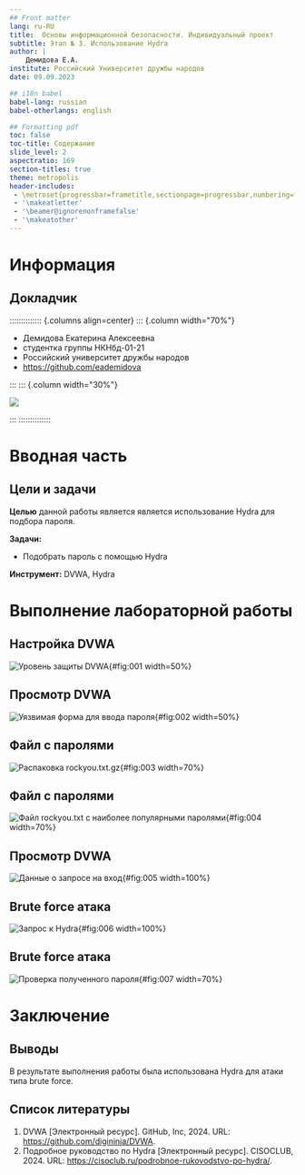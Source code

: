```yaml
---
## Front matter
lang: ru-RU
title:  Основы информационной безопасности. Индивидуальный проект
subtitle: Этап № 3. Использование Hydra
author: |
	Демидова Е.А.
institute: Российский Университет дружбы народов
date: 09.09.2023

## i18n babel
babel-lang: russian
babel-otherlangs: english

## Formatting pdf
toc: false
toc-title: Содержание
slide_level: 2
aspectratio: 169
section-titles: true
theme: metropolis
header-includes:
 - \metroset{progressbar=frametitle,sectionpage=progressbar,numbering=fraction}
 - '\makeatletter'
 - '\beamer@ignorenonframefalse'
 - '\makeatother'
---
```


# Информация

## Докладчик

:::::::::::::: {.columns align=center}
::: {.column width="70%"}

  * Демидова Екатерина Алексеевна
  * студентка группы НКНбд-01-21
  * Российский университет дружбы народов
  * <https://github.com/eademidova>

:::
::: {.column width="30%"}

![](./image/ava.jpg)

:::
::::::::::::::

# Вводная часть

## Цели и задачи

**Целью** данной работы является является использование Hydra для подбора пароля.

**Задачи:**

- Подобрать пароль с помощью Hydra

**Инструмент:** DVWA, Hydra

# Выполнение лабораторной работы

## Настройка DVWA

![Уровень защиты DVWA](image/1.png){#fig:001 width=50%}

## Просмотр DVWA

![Уязвимая форма для ввода пароля](image/2.png){#fig:002 width=50%}

## Файл с паролями

![Распаковка rockyou.txt.gz](image/3.png){#fig:003 width=70%}

## Файл с паролями

![Файл rockyou.txt с наиболее популярными паролями](image/4.png){#fig:004 width=70%}

## Просмотр DVWA

![Данные о запросе на вход](image/5.png){#fig:005 width=100%}

## Brute force атака 

![Запрос к Hydra](image/6.png){#fig:006 width=100%}

## Brute force атака 

![Проверка полученного пароля](image/7.png){#fig:007 width=70%}

# Заключение

## Выводы

В результате выполнения работы была использована Hydra для атаки типа brute force.

## Список литературы

1. DVWA [Электронный ресурс]. GitHub, Inc, 2024. URL: https://github.com/digininja/DVWA.
2. Подробное руководство по Hydra [Электронный ресурс]. CISOCLUB, 2024. URL: https://cisoclub.ru/podrobnoe-rukovodstvo-po-hydra/.
